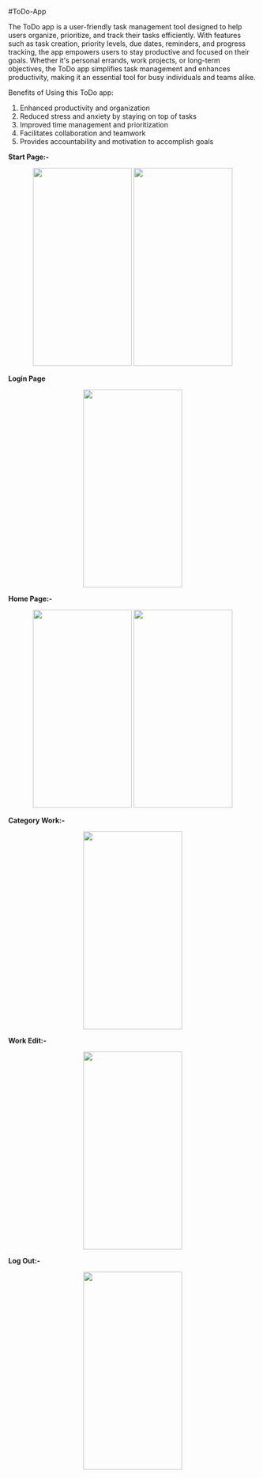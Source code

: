 #ToDo-App

The ToDo app is a user-friendly task management tool designed to help users organize, prioritize, and track their tasks efficiently. With features such as task creation, priority levels, due dates, reminders, and progress tracking, the app empowers users to stay productive and focused on their goals. Whether it's personal errands, work projects, or long-term objectives, the ToDo app simplifies task management and enhances productivity, making it an essential tool for busy individuals and teams alike.

Benefits of Using this ToDo app:
<ol>
<li>Enhanced productivity and organization</li>
<li>Reduced stress and anxiety by staying on top of tasks</li>
<li>Improved time management and prioritization</li>
<li>Facilitates collaboration and teamwork</li>
<li>Provides accountability and motivation to accomplish goals</li>
</ol>







**Start Page:-**

<p align="center">
  <img src="https://github.com/Rohit-Varshney001/ToDo-/assets/98186477/3a3d15fb-3af5-45b1-9424-ced1ea5eccd8" width="200" height="400" />

  <img src="https://github.com/Rohit-Varshney001/ToDo-/assets/98186477/630e03b5-a464-4d02-9090-eacd39f6f78c" width="200" height="400" />
</p>

**Login Page**

<p align="center">
    <img src="https://github.com/Rohit-Varshney001/ToDo-/assets/98186477/2d1845d7-b3e4-46e2-bb1c-66baef19257f" width="200" height="400" />
</p>


**Home Page:-**


<p align="center">
  <img src="https://github.com/Rohit-Varshney001/ToDo-/assets/98186477/590d059d-2011-4e4a-afc5-11a0d562accf" width="200" height="400"   />
  <img src="https://github.com/Rohit-Varshney001/ToDo-/assets/98186477/38a1ca85-052f-4099-8173-36d608ed34dc" width="200" height="400"   />
</p>

**Category Work:-**

<p align="center">
  <img src="https://github.com/Rohit-Varshney001/ToDo-/assets/98186477/2547da60-2bd8-419e-bb13-cbbede3577f3" width="200" height="400"   />
</p>

**Work Edit:-**

<p align="center">
  <img src="https://github.com/Rohit-Varshney001/ToDo-/assets/98186477/288eebe7-8fd9-4628-9d8b-9ea878f0e8b8" width="200" height="400"   />
</p>

**Log Out:-**
<p align="center">
  <img src="https://github.com/Rohit-Varshney001/ToDo-/assets/98186477/c6954101-0c3a-46da-9250-5f8f1f8b4c9e" width="200" height="400"   />
</p>
